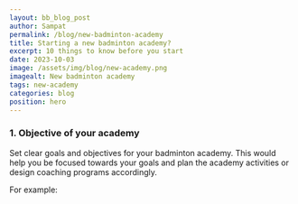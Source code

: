 ```yaml
---
layout: bb_blog_post
author: Sampat
permalink: /blog/new-badminton-academy
title: Starting a new badminton academy?
excerpt: 10 things to know before you start
date: 2023-10-03
image: /assets/img/blog/new-academy.png
imagealt: New badminton academy
tags: new-academy
categories: blog
position: hero
---
```


### 1. Objective of your academy ###
Set clear goals and objectives for your badminton academy. This would help you be focused towards your goals and plan the academy activities or design coaching programs accordingly.

For example:
